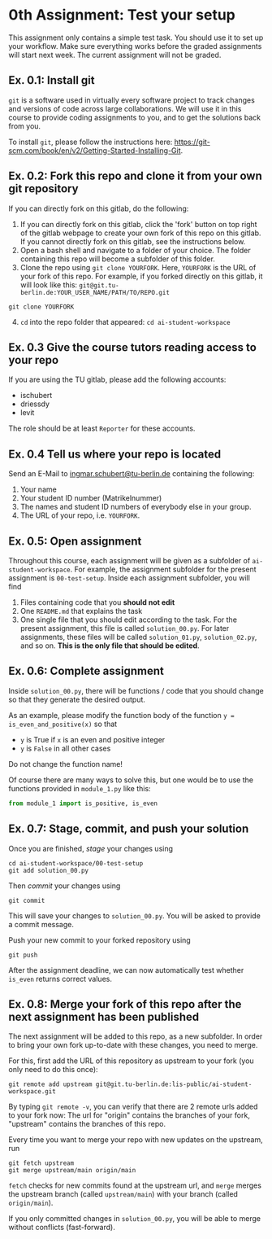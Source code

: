 # 0th Assignment: Test your setup
This assignment only contains a simple test task. You should use it to set up your workflow. Make sure everything works before the graded assignments will start next week. The current assignment will not be graded.

## Ex. 0.1: Install git
`git` is a software used in virtually every software project to track changes and versions of code across large collaborations. We will use it in this course to provide coding assignments to you, and to get the solutions back from you.

To install `git`, please follow the instructions here: https://git-scm.com/book/en/v2/Getting-Started-Installing-Git.

## Ex. 0.2: Fork this repo and clone it from your own git repository
If you can directly fork on this gitlab, do the following:
1. If you can directly fork on this gitlab, click the 'fork' button on top right of the gitlab webpage to create your own fork of this repo on this gitlab. If you cannot directly fork on this gitlab, see the instructions below.
2. Open a bash shell and navigate to a folder of your choice. The folder containing this repo will become a subfolder of this folder.
3. Clone the repo using `git clone YOURFORK`. Here, `YOURFORK` is the URL of your fork of this repo. For example, if you forked directly on this gitlab, it will look like this: `git@git.tu-berlin.de:YOUR_USER_NAME/PATH/TO/REPO.git`
```
git clone YOURFORK
```
4. `cd` into the repo folder that appeared: `cd ai-student-workspace`

## Ex. 0.3 Give the course tutors reading access to your repo
If you are using the TU gitlab, please add the following accounts:
- ischubert
- driessdy
- levit

The role should be at least `Reporter` for these accounts.

## Ex. 0.4 Tell us where your repo is located
Send an E-Mail to ingmar.schubert@tu-berlin.de containing the following:

1. Your name
2. Your student ID number (Matrikelnummer)
3. The names and student ID numbers of everybody else in your group.
4. The URL of your repo, i.e. `YOURFORK`.

## Ex. 0.5: Open assignment
Throughout this course, each assignment will be given as a subfolder of `ai-student-workspace`. For example, the assignment subfolder for the present assignment is `00-test-setup`. Inside each assignment subfolder, you will find
1. Files containing code that you **should not edit**
2. One `README.md` that explains the task
3. One single file that you should edit according to the task. For the present assignment, this file is called `solution_00.py`. For later assignments, these files will be called `solution_01.py`, `solution_02.py`, and so on. **This is the only file that should be edited**.

## Ex. 0.6: Complete assignment
Inside `solution_00.py`, there will be functions / code that you should change so that they generate the desired output.

As an example, please modify the function body of the function `y = is_even_and_positive(x)` so that

- `y` is True if `x` is an even and positive integer
- `y` is `False` in all other cases

Do not change the function name!

Of course there are many ways to solve this, but one would be to use the functions provided in `module_1.py` like this:
```python
from module_1 import is_positive, is_even
```

## Ex. 0.7: Stage, commit, and push your solution
Once you are finished, *stage* your changes using
```
cd ai-student-workspace/00-test-setup
git add solution_00.py
```
Then *commit* your changes using
```
git commit
```
This will save your changes to `solution_00.py`. You will be asked to provide a commit message.

Push your new commit to your forked repository using
```
git push
```
After the assignment deadline, we can now automatically test whether `is_even` returns correct values.

## Ex. 0.8: Merge your fork of this repo after the next assignment has been published
The next assignment will be added to this repo, as a new subfolder. In order to bring your own fork up-to-date with these changes, you need to merge.

For this, first add the URL of this repository as upstream to your fork (you only need to do this once):
```
git remote add upstream git@git.tu-berlin.de:lis-public/ai-student-workspace.git
```
By typing `git remote -v`, you can verify that there are 2 remote urls added to your fork now: The url for "origin" contains the branches of your fork, "upstream" contains the branches of this repo.

Every time you want to merge your repo with new updates on the upstream, run
```
git fetch upstream
git merge upstream/main origin/main
```
`fetch` checks for new commits found at the upstream url, and `merge` merges the upstream branch (called `upstream/main`) with your branch (called `origin/main`).

If you only committed changes in `solution_00.py`, you will be able to merge without conflicts (fast-forward).
